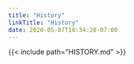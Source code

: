 ```yaml
---
title: "History"
linkTitle: "History"
date: 2020-05-07T10:34:28-07:00
---
```


{{< include path="HISTORY.md" >}}